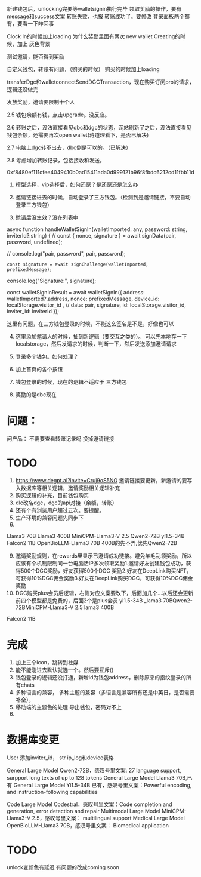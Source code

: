 新建钱包后，unlocking完要等walletsignin执行完毕
领取奖励的操作，要有message和success文案
转账失败，也报 转账成功了。要修改
登录面板两个都有，要看一下咋回事


Clock In的时候加上loading
为什么奖励里面有两次 new wallet
Creating的时候，加上 灰色背景




测试邀请，能否得到奖励

自定义钱包，转账有问题，（购买的时候）
购买的时候加上loading

transferDgc和walletconnectSendDGCTransaction，现在购买订阅pro的请求，逻辑还没做完

发放奖励，邀请要限制十个人



2.5    钱包余额有钱，点击upgrade。没反应。
 
2.6  转账之后，没法直接看见dbc和dgc的状态，网站刷新了之后，没法直接看见钱包余额，还需要再次open wallet(蒋道理看下，是否已解决)

2.7 电脑上dgc转不出去，dbc倒是可以的。（已解决）

2.8  考虑增加转账记录，包括接收和发送。





0xf8480ef111cfee4049410b0ad15411ada0d999121b96f8fbdc6212cd11fbb11d








1. 模型选择，vip选择后，如何还原？是还原还是怎么办

2. 邀请链接进去的时候，自动登录了三方钱包。（检测到是邀请链接，不要自动登录三方钱包）
3. 邀请后没生效？没在列表中

 async function handleWalletSignIn(walletImported: any, password: string, inviterId?:string) {
  // const { nonce, signature } = await signData(pair, password, undefined);

  // console.log("pair, password", pair, password);

    const signature = await signChallenge(walletImported, prefixedMessage);
  console.log("Signature:", signature);
  
  const walletSignInResult = await walletSignIn({
    address: walletImported?.address,
    nonce: prefixedMessage,
    device_id: localStorage.visitor_id ,
    // data: pair,
    signature,
    id: localStorage.visitor_id,
    inviter_id: inviterId
  });

这里有问题，在三方钱包登录的时候，不能这么签名是不是，好像也可以



4. 这里添加邀请人的时候，扯到新逻辑（要交互之类的）。 可以先本地存一下localstorage，然后发请求的时候，判断一下，然后发送添加邀请请求

5. 登录多个钱包。如何处理？

6. 加上首页的各个按钮

8. 钱包登录的时候，现在的逻辑不适应于 三方钱包







7. 奖励的是dbc现在





















# 问题：
问产品： 不需要查看转账记录吗
换掉邀请链接


# TODO
1. https://www.degpt.ai?invite=Cruj9oS5NO 邀请链接要更新，新邀请的要写入数据库等相关逻辑，邀请奖励相关逻辑补充
2. 购买逻辑的补充，目前钱包购买
4. dlc改名dgc，dgc的api对接（余额，转账）
5. 还有个有浏览用户超过五次。要提醒。
6. 生产环境的兼容问题先同步下
8. 

  LIama3 70B
LIama3 400B
MiniCPM-Llama3-V 2.5
Qwen2-72B
yi1.5-34B
Falcon2 11B   OpenBioLLM-Llama3 70B
400B的先不弄,优先Qwen2-72B

9. 邀请奖励规则，在rewards里显示已邀请成功链接。避免羊毛乱领奖励，所以应该有个机制限制同一台电脑活IP多次领取奖励1.邀请好友创建钱包成功，获得500个DGC奖励，好友获得500个DGC
奖励2.好友在DeepLink购买NFT，可获得10%DGC佣金奖励3.好友在DeepLink购买DGC，可获得10%DGC佣金奖励
10. DGC购买plus会员后逻辑，右侧对应文案要改下，后面加几个…以后还会更新前四个模型都是免费的，后面2个是plus会员
yi1.5-34B
_lama3 70BQwen2-72BMiniCPM-Llama3-V 2.5
lama3 400B

Falcon2 11B
   



# 完成
1. 加上三个icon，跳转到社媒
2. 能不能刚进去默认就选一个。然后要互斥()
3. 钱包登录的逻辑还没打通，新增id为钱包address，删除原来的指纹登录的所有chats
3. 多种语言的兼容， 多种主题的兼容（多语言是兼容所有还是中英日，是否需要补全），
4. 移动端的主题色的处理
导出钱包，密码对不上
5. 


   


# 数据库变更
User 添加inviter_id， str
ip_log和device表格



General Large Model Qwen2-72B，感叹号里文案: 27 language support, surpport long texts of up to 128 tokens
General Large Model  LIama3 70B,已有
General Large Model  Yi1.5-34B 已有，感叹号里文案：Powerful encoding, and instruction-following capabilities

Code Large Model  Codestral，感叹号里文案：Code completion and generation, error detection and repair
Multimodal  Large Model MiniCPM-Llama3-V 2.5，感叹号里文案： multilingual support
Medical Large Model  OpenBioLLM-Llama3 70B，感叹号里文案： Biomedical application



# TODO

unlock变颜色有延迟
有问题的改成coming soon




